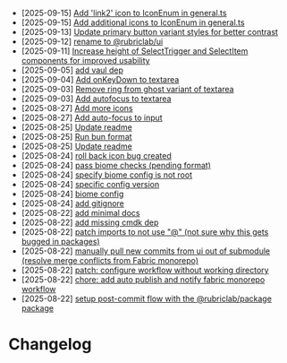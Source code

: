 - [2025-09-15] [Add 'link2' icon to IconEnum in general.ts](https://github.com/RubricLab/fabric-ui/commit/2cab0ecebdb8b1db7776ac70c47c25aa4b584e46)
- [2025-09-15] [Add additional icons to IconEnum in general.ts](https://github.com/RubricLab/fabric-ui/commit/9ac119c65dee99ad3a3db90f3af60f0da6481a99)
- [2025-09-13] [Update primary button variant styles for better contrast](https://github.com/RubricLab/fabric-ui/commit/f5c2b8e0ce6c77512dbde6d361d3cac7cc9dca43)
- [2025-09-12] [rename to @rubriclab/ui](https://github.com/RubricLab/ui/commit/bdabb149f9607611c9365c5364b551865c46d9a9)
- [2025-09-11] [Increase height of SelectTrigger and SelectItem components for improved usability](https://github.com/RubricLab/fabric-ui/commit/cbe68935a9ec7306c4b9eb3ea8a591720d4a85b6)
- [2025-09-05] [add vaul dep](https://github.com/RubricLab/fabric-ui/commit/50a98c07de23a62aa9c41770eea3c545f4d03ab6)
- [2025-09-04] [Add onKeyDown to textarea](https://github.com/RubricLab/fabric-ui/commit/c0ba5f270a4ce897aca4b5edb04fd616a102efa1)
- [2025-09-03] [Remove ring from ghost variant of textarea](https://github.com/RubricLab/fabric-ui/commit/2c5605ee1c196c4f4d0343596e522cee8a4b3e05)
- [2025-09-03] [Add autofocus to textarea](https://github.com/RubricLab/fabric-ui/commit/e50416244cc7890a987d56a101d5a71fc1ae3136)
- [2025-08-27] [Add more icons](https://github.com/RubricLab/fabric-ui/commit/04c2a2b2a9b562e6ccaed8a7d60bb39835ce7e09)
- [2025-08-27] [Add auto-focus to input](https://github.com/RubricLab/fabric-ui/commit/bc26b12803f9ba3bbce61e82a4e0c81aee44dacd)
- [2025-08-25] [Update readme](https://github.com/RubricLab/fabric-ui/commit/e9faa91319f5b5b933e5c05d79483c55f64fe878)
- [2025-08-25] [Run bun format](https://github.com/RubricLab/fabric-ui/commit/9aede214c35a999613877120a9ceba8e3317e812)
- [2025-08-25] [Update readme](https://github.com/RubricLab/fabric-ui/commit/c8ba0f35cb83ad44df839cf2e9cd19a7076e2f01)
- [2025-08-24] [roll back icon bug created](https://github.com/RubricLab/fabric-ui/commit/3ff89813c7a51625747d5b5d25f775fd21ea2787)
- [2025-08-24] [pass biome checks (pending format)](https://github.com/RubricLab/fabric-ui/commit/99302b43e63f0b17464e57861b54653a97788560)
- [2025-08-24] [specify biome config is not root](https://github.com/RubricLab/fabric-ui/commit/16845581d6070fd15d19bc86fe3fbd0324df1246)
- [2025-08-24] [specific config version](https://github.com/RubricLab/fabric-ui/commit/8f9f5afcb7a4f5e0becee029553ccffc0356fc96)
- [2025-08-24] [biome config](https://github.com/RubricLab/fabric-ui/commit/6b793d55380d99c7d876dfc7121b063b3da9eda8)
- [2025-08-24] [add gitignore](https://github.com/RubricLab/fabric-ui/commit/ec26069806f17295fec8cae2bde4df6c4789466d)
- [2025-08-22] [add minimal docs](https://github.com/RubricLab/fabric-ui/commit/cc3cab30417f8e85aed61501efe75e9264164f8b)
- [2025-08-22] [add missing cmdk dep](https://github.com/RubricLab/fabric-ui/commit/be2b0d6f5af0f6dde119e59a102c2230a2473257)
- [2025-08-22] [patch imports to not use "@" (not sure why this gets bugged in packages)](https://github.com/RubricLab/fabric-ui/commit/b12733f5d2a5be371463b4afaa764a6e91122078)
- [2025-08-22] [manually pull new commits from ui out of submodule (resolve merge conflicts from Fabric monorepo)](https://github.com/RubricLab/fabric-ui/commit/8aaea22108156f00bb08afc6ca0132f3cfb7e13a)
- [2025-08-22] [patch: configure workflow without working directory](https://github.com/RubricLab/fabric-ui/commit/f121482e004ac85313c52a44c14c2a05cf70f5fa)
- [2025-08-22] [chore: add auto publish and notify fabric monorepo workflow](https://github.com/RubricLab/fabric-ui/commit/54bc7b4ee2f2ca50309c7ffc7e65e3fe67dd6428)
- [2025-08-22] [setup post-commit flow with the @rubriclab/package package](https://github.com/RubricLab/fabric-ui/commit/63529e39f7fce05813cabbe1a8501fc543cea8f1)
# Changelog

